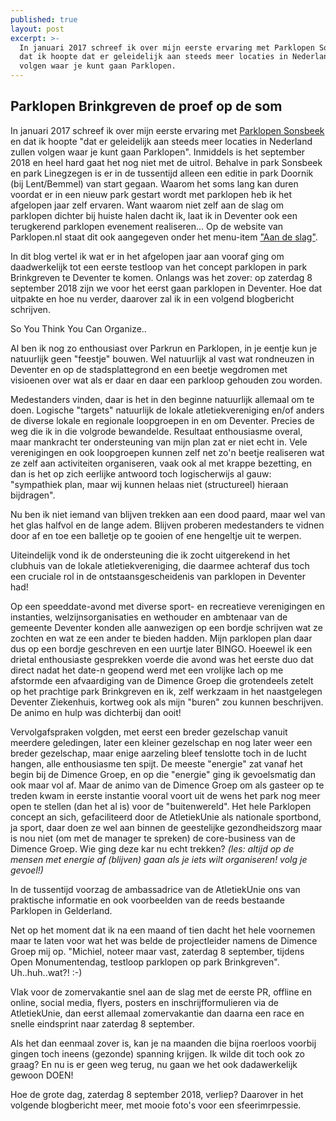 ```yaml
---
published: true
layout: post
excerpt: >-
  In januari 2017 schreef ik over mijn eerste ervaring met Parklopen Sonsbeek en
  dat ik hoopte dat er geleidelijk aan steeds meer locaties in Nederland zullen
  volgen waar je kunt gaan Parklopen.
---
```

## Parklopen Brinkgreven de proef op de som

In januari 2017 schreef ik over mijn eerste ervaring met  [Parklopen Sonsbeek](https://mzandbelt.github.io/Parklopen-Sonsbeek/) en dat ik hoopte "dat er geleidelijk aan steeds meer locaties in Nederland zullen volgen waar je kunt gaan Parklopen". Inmiddels is het september 2018 en heel hard gaat het nog niet met de uitrol. Behalve in park Sonsbeek en park Linegzegen is er in de tussentijd alleen een editie in park Doornik (bij Lent/Bemmel) van start gegaan. Waarom het soms lang kan duren voordat er in een nieuw park gestart wordt met parklopen heb ik het afgelopen jaar zelf ervaren. Want waarom niet zelf aan de slag om parklopen dichter bij huiste halen dacht ik, laat ik in Deventer ook een terugkerend parklopen evenement realiseren... Op de website van Parklopen.nl staat dit ook aangegeven onder het menu-item ["Aan de slag"](https://www.parklopen.nl/aan-de-slag/).

In dit blog vertel ik wat er in het afgelopen jaar aan vooraf ging om daadwerkelijk tot een eerste testloop van het concept parklopen in park Brinkgreven te Deventer te komen. Onlangs was het zover: op zaterdag 8 september 2018 zijn we voor het eerst gaan parklopen in Deventer. Hoe dat uitpakte en hoe nu verder, daarover zal ik in een volgend blogbericht schrijven. 

So You Think You Can Organize..

Al ben ik nog zo enthousiast over Parkrun en Parklopen, in je eentje kun je natuurlijk geen "feestje" bouwen. Wel natuurlijk al vast wat rondneuzen in Deventer en op de stadsplattegrond en een beetje wegdromen met visioenen over wat als er daar en daar een parkloop gehouden zou worden.

Medestanders vinden, daar is het in den beginne natuurlijk allemaal om te doen. Logische "targets" natuurlijk de lokale atletiekvereniging en/of anders de diverse lokale en regionale loopgroepen in en om Deventer. Precies de weg die ik in die volgrode bewandelde. Resultaat enthousiasme overal, maar mankracht ter ondersteuning van mijn plan zat er niet echt in. Vele verenigingen en ook loopgroepen kunnen zelf net zo'n beetje realiseren wat ze zelf aan activiteiten organiseren, vaak ook al met krappe bezetting, en dan is het op zich eerlijke antwoord toch logischerwijs al gauw: "sympathiek plan, maar wij kunnen helaas niet (structureel) hieraan bijdragen".

Nu ben ik niet iemand van blijven trekken aan een dood paard, maar wel van het glas halfvol en de lange adem. Blijven proberen medestanders te vidnen door af en toe een balletje op te gooien of ene hengeltje uit te werpen.

Uiteindelijk vond ik de ondersteuning die ik zocht uitgerekend in het clubhuis van de lokale atletiekvereniging, die daarmee achteraf dus toch een cruciale rol in de ontstaansgescheidenis van parklopen in Deventer had!

Op een speeddate-avond met diverse sport- en recreatieve verenigingen en instanties, welzijnsorganisaties en wethouder en ambtenaar van de gemeente Deventer konden alle aanwezigen op een bordje schrijven wat ze zochten en wat ze een ander te bieden hadden. Mijn parklopen plan daar dus op een bordje geschreven en een uurtje later BINGO. Hoeewel ik een drietal enthousiaste gesprekken voerde die avond was het eerste duo dat direct nadat het date-n geopend werd met een vrolijke lach op me afstormde een afvaardiging van de Dimence Groep die grotendeels zetelt op het prachtige park Brinkgreven en ik, zelf werkzaam in het naastgelegen Deventer Ziekenhuis, kortweg ook als mijn "buren" zou kunnen beschrijven. De animo en hulp was dichterbij dan ooit!

Vervolgafspraken volgden, met eerst een breder gezelschap vanuit meerdere geledingen, later een kleiner gezelschap en nog later weer een breder gezelschap, maar enige aarzeling bleef tenslotte toch in de lucht hangen, alle enthousiasme ten spijt. De meeste "energie" zat vanaf het begin bij de Dimence Groep, en op die "energie" ging ik gevoelsmatig dan ook maar vol af. Maar de animo van de Dimence Groep om als gasteer op te treden kwam in eerste instantie vooral voort uit de wens het park nog meer open te stellen (dan het al is) voor de "buitenwereld". Het hele Parklopen concept an sich, gefaciliteerd door de AtletiekUnie als nationale sportbond, ja sport, daar doen ze wel aan binnen de geestelijke gezondheidszorg maar is nou niet (om met de manager te spreken) de core-business van de Dimence Groep. Wie ging deze kar nu echt trekken?
*(les: altijd op de mensen met energie af (blijven) gaan als je iets wilt organiseren! volg je gevoel!)*

In de tussentijd voorzag de ambassadrice van de AtletiekUnie ons van praktische informatie en ook voorbeelden van de reeds bestaande Parklopen in Gelderland.

Net op het moment dat ik na een maand of tien dacht het hele voornemen maar te laten voor wat het was belde de projectleider namens de Dimence Groep mij op. "Michiel, noteer maar vast, zaterdag 8 september, tijdens Open Monumentendag, testloop parklopen op park Brinkgreven".
Uh..huh..wat?! :-)

Vlak voor de zomervakantie snel aan de slag met de eerste PR, offline en online, social media, flyers, posters en inschrijfformulieren via de AtletiekUnie, dan eerst allemaal zomervakantie dan daarna een race en snelle eindsprint naar zaterdag 8 september.

Als het dan eenmaal zover is, kan je na maanden die bijna roerloos voorbij gingen toch ineens (gezonde) spanning krijgen. Ik wilde dit toch ook zo graag? En nu is er geen weg terug, nu gaan we het ook dadawerkelijk gewoon DOEN!

Hoe de grote dag, zaterdag 8 september 2018, verliep?
Daarover in het volgende blogbericht meer, met mooie foto's voor een sfeerimrpessie.
